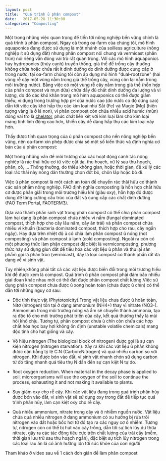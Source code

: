 ```yaml
---
layout: post
title:  "Quá trình ủ phân compost"
date:   2017-05-28 11:30:00
categories: "Composting"
---
```

Một trong những việc quan trọng để tiến tới nông nghiệp bền vững chính là quá trình ủ phân compost. Ngay cả trong oa-farm của chúng tôi, mô hình aquaponics đang được sử dụng là một nhánh của soilless agriculture (nông nghiệp ít sử dụng đất) nhưng phân compost nói chung và vermicast (phân trùn) nói riêng vẫn đóng vai trò rất quan trọng. Với các mô hình aquaponics hay hydroponics (thủy canh) truyền thống, giá thể để trồng cây thường không chứa hoặc chứa rất ít dinh dưỡng do dinh dưỡng được cung cấp ở trong nước; tại oa-farm chúng tôi còn áp dụng mô hình "dual-rootzone" (hai vùng rễ cây một vùng nằm trong giá thể trồng cây, vùng còn lại nằm trong môi trường nước). Bằng việc có một vùng rễ cây nằm trong giá thể (hỗn hợp của phân compost và mụn dừa) chứa đầy đủ chất dinh dưỡng đa lượng và vi lượng, do đó các khó khăn trong mô hình aquaponics có thể được giảm thiểu, ví dụng trong trường hợp pH của nước cao (do nước có độ cứng cao) dẫn tới việc cây khó hấp thụ các kim loại như Sắt (Fe) và Magie (Mg) (hiện tượng vàng lá ở lá non), vì phân compost còn chứa nhiều acid humic (mùn) đóng vai trò là [chelator](https://en.wikipedia.org/wiki/Chelation), phức chất liên kết với kim loại làm cho kim loại mang tính linh động cao hơn, khiến cây dễ dàng hấp thụ các kim loại này hơn.

Thấy được tính quan trọng của ủ phân compost cho nền nông nghiệp bền vừng, nên oa-farm xin phép được chia sẽ một số kiến thức và định nghĩa cơ bản của ủ phân compost:

Một trong những vấn đề môi trường của các hoạt động canh tác nông nghiệp là rác thải hữu cơ từ việc cắt tỉa, thu hoạch, xử lý sau thu hoạch, phân, cỏ, ... Thông thường, do thiếu không gian, hoặc thời gian, để xử lý các loại rác thải này nông dân thường chọn đốt bỏ, chôn lấp hoặc bỏ đi.

Việc ủ phân compost là một cách an toàn để chuyển rác thải hữu cơ thành các sản phẩm nông nghiệp. FAO định nghĩa composting là hỗn hợp chất hữu cơ được phân giải trong môi trường hiếu khí (giàu oxy), hỗn hợp đó được dùng để tăng cường cấu trúc của đất và cung cấp các chất dinh dưỡng (FAO Term Portal, FAOTERM3).

Dựa vào thành phần sinh vật trong phân compost có thể chia phân compost làm hai dạng là phân compost chứa nhiều vi nấm (fungal dominated compost, thích hợp cho cây lâu năm, cây ăn trái) và phân compost chứa nhiều vi khuẩn (bacteria dominated compost, thích hợp cho rau, cây ngắn ngày). Hay dựa trên nhiệt độ ủ có chia làm phân compost ủ nóng (hot composting) và phân compost ủ lạnh (cold composting). Ngoài ra còn có một phương thức làm phân compost đặc biệt là vermicomposting, phương thức này sử dụng giun đất để tiêu hóa các vật liệu ủ phân và thu lại sản phẩm gọi là phân trùn (vermicast), đây là loại compost có thành phần rất đa dạng về vi sinh vật.

Tuy nhiên,không phải tất cả các vật liệu được biến đổi trong môi trường hiếu khí đề được xem là compost. Quá trình ủ phân compost phải đảm bảo nhiều giai đoạn khác nhau mới có thể đạt được phân compost chất lượng.Việc sử dụng phân compost chưa được ủ xong hoàn toàn (chưa được ủ chín) có thể dẫn tới những nguy cơ sau:

* Độc tính thực vật (Phytotoxicity).Trong vật liệu chưa được ủ hoàn toàn, Nitơ (nitrogen) tồn tại ở dạng ammonium (NH4+) thay vì nitrate (NO3-). Ammonium trong môi trường nóng và ẩm sẽ chuyển thành ammonia, tạo ra độc tố cho môi trường phát triển của cây, kết quả thường thấy là mùi hôi khó chịu. Tương tự, phân compost chưa ủ chín còn chứa các hợp chất hóa học bay hơi không ổn định (unstable volatile chemicals) mang độc tính cho hạt giống và cây.

* Vô hiệu nitrogen (The biological block of nitrogen) được gọi là sự cạn kiện nitrogen (nitrogen starvation). Xảy ra khi các vật liệu ủ phân không được cân bằng tỷ lệ C:N (Carbon:Nitrogen) và quá nhiều carbon so với nitrogen. Khi được bón vào đất, vi sinh vật nhanh chón sử dụng carbon từ đó tăng nhanh quá tiêu thụ N dẫn đến sự cạn kiệt N tự do.

* Root oxygen reduction. When material in the decay phase is applied to soil,
microorganisms will use the oxygen of the soil to continue the process, exhausting it and
not making it available to plants.

* Suy giảm oxy cho rễ cây. Khi các vật liệu đang trong quá trình phân hủy được bón vào đất, vi sinh vật sẽ sử dụng oxy trong đất để tiếp tục quá trình phân hủy, làm cạn kiệt oxy cho rễ cây.

* Quá nhiều ammonium, nitrate trong cây và ô nhiễm nguồn nước. Vật liệu chứa quá nhiều nitrogen ở dạng ammonium có xu hướng bị rửa trôi nitrogen vào đất hoặc bốc hơi từ đó tạo ra các nguy cơ ô nhiễm. Tương tự, nitrogen còn có thể bị hút vào cây trồng, dẫn tới sự tích lũy dư thừa nitrate, gây ra các tác động tiêu cực trên chất lượng của trái cây (mềm, thời gian lưu trữ sau thu hoạch ngắn), đặc biệt sự tích lũy nitrogen trong các loại rau ăn lá có ảnh hưởng lớn tới sức khỏe của con người

Tham khảo ở video sau về 1 cách đơn giản để làm phân compost
